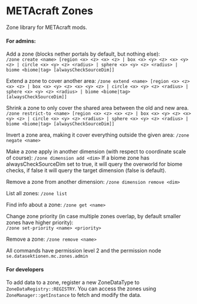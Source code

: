 # METAcraft Zones

Zone library for METAcraft mods.

#### For admins:

Add a zone (blocks nether portals by default, but nothing else):  
`/zone create <name> [region <x> <z> <x> <z> | box <x> <y> <z> <x> <y> <z> | circle <x> <y> <z> <radius> | sphere <x> <y> <z> <radius> | biome <biome|tag> [alwaysCheckSourceDim]]`

Extend a zone to cover another area:
`/zone extend <name> [region <x> <z> <x> <z> | box <x> <y> <z> <x> <y> <z> | circle <x> <y> <z> <radius> | sphere <x> <y> <z> <radius> | biome <biome|tag> [alwaysCheckSourceDim]]`

Shrink a zone to only cover the shared area between the old and new area.
`/zone restrict-to <name> [region <x> <z> <x> <z> | box <x> <y> <z> <x> <y> <z> | circle <x> <y> <z> <radius> | sphere <x> <y> <z> <radius> | biome <biome|tag> [alwaysCheckSourceDim]]`

Invert a zone area, making it cover everything outside the given area:
`/zone negate <name>`

Make a zone apply in another dimension (with respect to coordinate scale of course):
`/zone dimension add <dim>`
If a biome zone has alwaysCheckSourceDim set to true, it will query the overworld for biome checks, if false it will query the target dimension (false is default).

Remove a zone from another dimension:
`/zone dimension remove <dim>`

List all zones: `/zone list`

Find info about a zone: `/zone get <name>`

Change zone priority (in case multiple zones overlap, by default smaller zones have higher priority):  
`/zone set-priority <name> <priority>`

Remove a zone: `/zone remove <name>`

All commands have permission level 2 and the permission node `se.datasektionen.mc.zones.admin`

#### For developers
To add data to a zone, register a new ZoneDataType to `ZoneDataRegistry::REGISTRY`.
You can access the zones using `ZoneManager::getInstance` to fetch and modify the data.